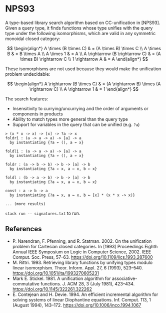 # NPS93

A type-based library search algorithm based on CC-unification in [NPS93].
Given a query type, it finds functions whose type unifies with the query type under the following isomorphisms, which are valid in any symmetric monoidal closed category:

$$
\begin{align*}
  A \times (B \times C) & = (A \times B) \times C \\
  A \times B & = B \times A \\
  A \times 1 & = A \\
  A \rightarrow (B \rightarrow C) & = (A \times B) \rightarrow C \\
  1 \rightarrow A & = A
\end{align*}
$$

These isomorphisms are not used because they would make the unification problem undecidable:

$$
\begin{align*}
  A \rightarrow (B \times C) & = (A \rightarrow B) \times (A \rightarrow C) \\
  A \rightarrow 1 & = 1
\end{align*}
$$

The search features:

- Insensitivity to currying/uncurrying and the order of arguments or components in products
- Ability to match types more general than the query type
- Support for variables in the query that can be unified (e.g. `?a`)

```text
> (x * x -> x) -> [x] -> ?a -> x
foldr1 : (a -> a -> a) -> [a] -> a
  by instantiating {?a ← (), a ← x}

foldl1 : (a -> a -> a) -> [a] -> a
  by instantiating {?a ← (), a ← x}

foldr : (a -> b -> b) -> b -> [a] -> b
  by instantiating {?a ← x, a ← x, b ← x}

foldl : (b -> a -> b) -> b -> [a] -> b
  by instantiating {?a ← x, a ← x, b ← x}

const : a -> b -> a
  by instantiating {?a ← x, a ← x, b ← [x] * (x * x -> x)}

... (more results)
```

`stack run -- signatures.txt` to run.

## References

- P. Narendran, F. Pfenning, and R. Statman. 2002. On the unification problem for Cartesian closed categories. In [1993] Proceedings Eighth Annual IEEE Symposium on Logic in Computer Science, 2002. IEEE Comput. Soc. Press, 57–63. https://doi.org/10.1109/lics.1993.287600
- M. Rittri. 1993. Retrieving library functions by unifying types modulo linear isomorphism. Theor. Inform. Appl. 27, 6 (1993), 523–540. https://doi.org/10.1051/ita/1993270605231
- Mark E. Stickel. 1981. A unification algorithm for associative-commutative functions. J. ACM 28, 3 (July 1981), 423–434. https://doi.org/10.1145/322261.322262
- E. Contejean and H. Devie. 1994. An efficient incremental algorithm for solving systems of linear Diophantine equations. Inf. Comput. 113, 1 (August 1994), 143–172. https://doi.org/10.1006/inco.1994.1067
